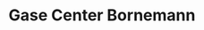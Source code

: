 ---
title: "Gase Center Bornemann"
url: /froendenberg-ruhr/gase-center-bornemann/
shop: Gasflaschen
---